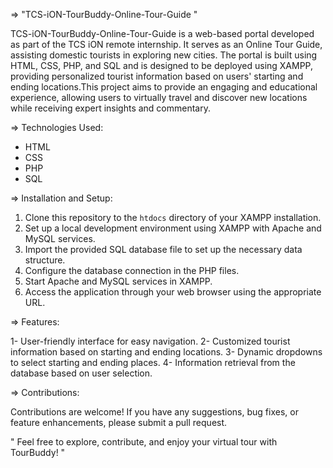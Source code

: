 => "TCS-iON-TourBuddy-Online-Tour-Guide "

TCS-iON-TourBuddy-Online-Tour-Guide is a web-based portal developed as part of the TCS iON remote internship. It serves as an Online Tour Guide, assisting domestic tourists in exploring new cities. The portal is built using HTML, CSS, PHP, and SQL and is designed to be deployed using XAMPP, providing personalized tourist information based on users' starting and ending locations.This project aims to provide an engaging and educational experience, allowing users to virtually travel and discover new locations while receiving expert insights and commentary.

=> Technologies Used:

- HTML
- CSS
- PHP
- SQL

=> Installation and Setup:

1. Clone this repository to the `htdocs` directory of your XAMPP installation.
2. Set up a local development environment using XAMPP with Apache and MySQL services.
3. Import the provided SQL database file to set up the necessary data structure.
4. Configure the database connection in the PHP files.
5. Start Apache and MySQL services in XAMPP.
6. Access the application through your web browser using the appropriate URL.


=> Features:

1- User-friendly interface for easy navigation.
2- Customized tourist information based on starting and ending locations.
3- Dynamic dropdowns to select starting and ending places.
4- Information retrieval from the database based on user selection.



=> Contributions:

Contributions are welcome! If you have any suggestions, bug fixes, or feature enhancements, please submit a pull request.


" Feel free to explore, contribute, and enjoy your virtual tour with TourBuddy! "
